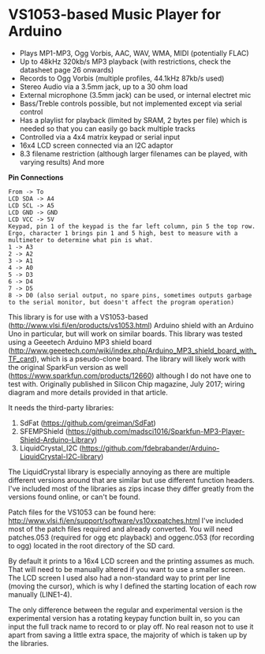 # VS1053-based Music Player for Arduino

* Plays MP1-MP3, Ogg Vorbis, AAC, WAV, WMA, MIDI (potentially FLAC)
* Up to 48kHz 320kb/s MP3 playback (with restrictions, check the datasheet page 26 onwards)
* Records to Ogg Vorbis (multiple profiles, 44.1kHz 87kb/s used)
* Stereo Audio via a 3.5mm jack, up to a 30 ohm load
* External microphone (3.5mm jack) can be used, or internal electret mic
* Bass/Treble controls possible, but not implemented except via serial control
* Has a playlist for playback (limited by SRAM, 2 bytes per file) which is needed so that you can easily go back multiple tracks
* Controlled via a 4x4 matrix keypad or serial input
* 16x4 LCD screen connected via an I2C adaptor
* 8.3 filename restriction (although larger filenames can be played, with varying results)
And more

**Pin Connections**
```
From -> To
LCD SDA -> A4
LCD SCL -> A5
LCD GND -> GND
LCD VCC -> 5V
Keypad, pin 1 of the keypad is the far left column, pin 5 the top row. Ergo, character 1 brings pin 1 and 5 high, best to measure with a multimeter to determine what pin is what.
1 -> A3
2 -> A2
3 -> A1
4 -> A0
5 -> D3
6 -> D4
7 -> D5
8 -> D0 (also serial output, no spare pins, sometimes outputs garbage to the serial monitor, but doesn't affect the program operation)
```

This library is for use with a VS1053-based (http://www.vlsi.fi/en/products/vs1053.html) Arduino shield with an Arduino Uno in particular, but will work on similar boards.
This library was tested using a Geeetech Arduino MP3 shield board (http://www.geeetech.com/wiki/index.php/Arduino_MP3_shield_board_with_TF_card), which is a pseudo-clone board. The library will likely work with the original SparkFun version as well (https://www.sparkfun.com/products/12660) although I do not have one to test with. Originally published in Silicon Chip magazine, July 2017; wiring diagram and more details provided in that article.

It needs the third-party libraries:
1. SdFat (https://github.com/greiman/SdFat)
2. SFEMPShield (https://github.com/madsci1016/Sparkfun-MP3-Player-Shield-Arduino-Library)
3. LiquidCrystal_I2C (https://github.com/fdebrabander/Arduino-LiquidCrystal-I2C-library)

The LiquidCrystal library is especially annoying as there are multiple different versions around that are similar but use different function headers.
I've included most of the libraries as zips incase they differ greatly from the versions found online, or can't be found.

Patch files for the VS1053 can be found here: http://www.vlsi.fi/en/support/software/vs10xxpatches.html
I've included most of the patch files required and already converted. You will need patches.053 (required for ogg etc playback) and oggenc.053 (for recording to ogg) located in the root directory of the SD card.

By default it prints to a 16x4 LCD screen and the printing assumes as much. That will need to be manually altered if you want to use a smaller screen. The LCD screen I used also had a non-standard way to print per line (moving the cursor), which is why I defined the starting location of each row manually (LINE1-4).

The only difference between the regular and experimental version is the experimental version has a rotating keypay function built in, so you can input the full track name to record to or play off. No real reason not to use it apart from saving a little extra space, the majority of which is taken up by the libraries.
